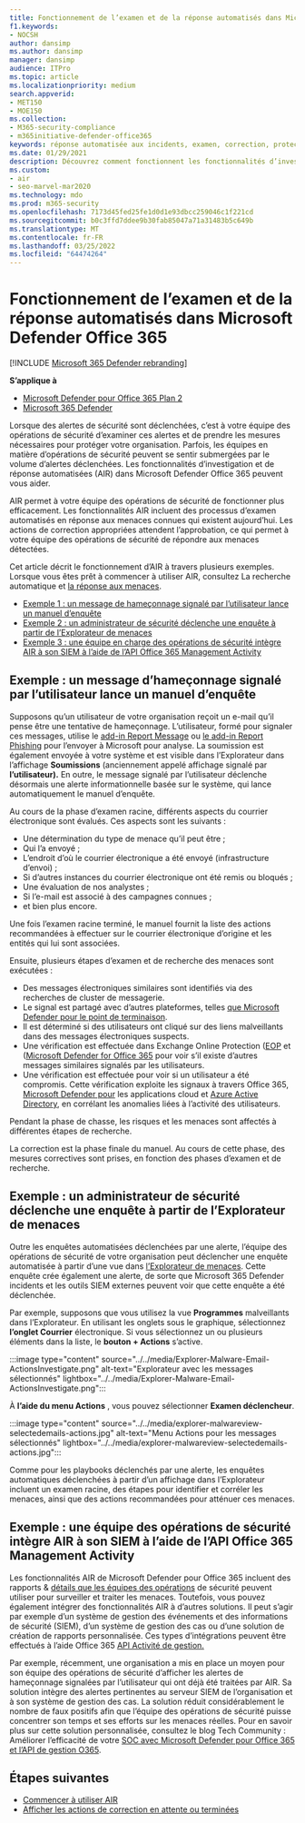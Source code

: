 ```yaml
---
title: Fonctionnement de l’examen et de la réponse automatisés dans Microsoft Defender Office 365
f1.keywords:
- NOCSH
author: dansimp
ms.author: dansimp
manager: dansimp
audience: ITPro
ms.topic: article
ms.localizationpriority: medium
search.appverid:
- MET150
- MOE150
ms.collection:
- M365-security-compliance
- m365initiative-defender-office365
keywords: réponse automatisée aux incidents, examen, correction, protection contre les menaces
ms.date: 01/29/2021
description: Découvrez comment fonctionnent les fonctionnalités d’investigation et de réponse automatisées dans Microsoft Defender Office 365
ms.custom:
- air
- seo-marvel-mar2020
ms.technology: mdo
ms.prod: m365-security
ms.openlocfilehash: 7173d45fed25fe1d0d1e93dbcc259046c1f221cd
ms.sourcegitcommit: b0c3ffd7ddee9b30fab85047a71a31483b5c649b
ms.translationtype: MT
ms.contentlocale: fr-FR
ms.lasthandoff: 03/25/2022
ms.locfileid: "64474264"
---
```

# <a name="how-automated-investigation-and-response-works-in-microsoft-defender-for-office-365"></a>Fonctionnement de l’examen et de la réponse automatisés dans Microsoft Defender Office 365

[!INCLUDE [Microsoft 365 Defender rebranding](../includes/microsoft-defender-for-office.md)]

**S’applique à**
- [Microsoft Defender pour Office 365 Plan 2](defender-for-office-365.md)
- [Microsoft 365 Defender](../defender/microsoft-365-defender.md)

Lorsque des alertes de sécurité sont déclenchées, c’est à votre équipe des opérations de sécurité d’examiner ces alertes et de prendre les mesures nécessaires pour protéger votre organisation. Parfois, les équipes en matière d’opérations de sécurité peuvent se sentir submergées par le volume d’alertes déclenchées. Les fonctionnalités d’investigation et de réponse automatisées (AIR) dans Microsoft Defender Office 365 peuvent vous aider.

AIR permet à votre équipe des opérations de sécurité de fonctionner plus efficacement. Les fonctionnalités AIR incluent des processus d’examen automatisés en réponse aux menaces connues qui existent aujourd’hui. Les actions de correction appropriées attendent l’approbation, ce qui permet à votre équipe des opérations de sécurité de répondre aux menaces détectées.

Cet article décrit le fonctionnement d’AIR à travers plusieurs exemples. Lorsque vous êtes prêt à commencer à utiliser AIR, consultez La recherche automatique et [la réponse aux menaces](office-365-air.md).

- [Exemple 1 : un message de hameçonnage signalé par l’utilisateur lance un manuel d’enquête](#example-a-user-reported-phish-message-launches-an-investigation-playbook)
- [Exemple 2 : un administrateur de sécurité déclenche une enquête à partir de l’Explorateur de menaces](#example-a-security-administrator-triggers-an-investigation-from-threat-explorer)
- [Exemple 3 : une équipe en charge des opérations de sécurité intègre AIR à son SIEM à l’aide de l’API Office 365 Management Activity](#example-a-security-operations-team-integrates-air-with-their-siem-using-the-office-365-management-activity-api)

## <a name="example-a-user-reported-phish-message-launches-an-investigation-playbook"></a>Exemple : un message d’hameçonnage signalé par l’utilisateur lance un manuel d’enquête

Supposons qu’un utilisateur de votre organisation reçoit un e-mail qu’il pense être une tentative de hameçonnage. L’utilisateur, formé pour signaler ces messages, utilise le [add-in Report Message](enable-the-report-message-add-in.md) ou [le add-in Report Phishing](enable-the-report-phish-add-in.md) pour l’envoyer à Microsoft pour analyse. La soumission est également envoyée à votre système et est visible dans l’Explorateur dans l’affichage **Soumissions** (anciennement appelé affichage signalé par **l’utilisateur).** En outre, le message signalé par l’utilisateur déclenche désormais une alerte informationnelle basée sur le système, qui lance automatiquement le manuel d’enquête.

Au cours de la phase d’examen racine, différents aspects du courrier électronique sont évalués. Ces aspects sont les suivants :

- Une détermination du type de menace qu’il peut être ;
- Qui l’a envoyé ;
- L’endroit d’où le courrier électronique a été envoyé (infrastructure d’envoi) ;
- Si d’autres instances du courrier électronique ont été remis ou bloqués ;
- Une évaluation de nos analystes ;
- Si l’e-mail est associé à des campagnes connues ;
- et bien plus encore.

Une fois l’examen racine terminé, le manuel fournit la liste des actions recommandées à effectuer sur le courrier électronique d’origine et les entités qui lui sont associées.

Ensuite, plusieurs étapes d’examen et de recherche des menaces sont exécutées :

- Des messages électroniques similaires sont identifiés via des recherches de cluster de messagerie.
- Le signal est partagé avec d’autres plateformes, telles [que Microsoft Defender pour le point de terminaison](/windows/security/threat-protection/microsoft-defender-atp/microsoft-defender-advanced-threat-protection).
- Il est déterminé si des utilisateurs ont cliqué sur des liens malveillants dans des messages électroniques suspects.
- Une vérification est effectuée dans Exchange Online Protection ([EOP](exchange-online-protection-overview.md) et ([Microsoft Defender for Office 365](defender-for-office-365.md) pour voir s’il existe d’autres messages similaires signalés par les utilisateurs.
- Une vérification est effectuée pour voir si un utilisateur a été compromis. Cette vérification exploite les signaux à travers Office 365, [Microsoft Defender pour](/cloud-app-security) les applications cloud et [Azure Active Directory](/azure/active-directory), en corrélant les anomalies liées à l’activité des utilisateurs.

Pendant la phase de chasse, les risques et les menaces sont affectés à différentes étapes de recherche.

La correction est la phase finale du manuel. Au cours de cette phase, des mesures correctives sont prises, en fonction des phases d’examen et de recherche.

## <a name="example-a-security-administrator-triggers-an-investigation-from-threat-explorer"></a>Exemple : un administrateur de sécurité déclenche une enquête à partir de l’Explorateur de menaces

Outre les enquêtes automatisées déclenchées par une alerte, l’équipe des opérations de sécurité de votre organisation peut déclencher une enquête automatisée à partir d’une vue dans [l’Explorateur de menaces](threat-explorer.md).  Cette enquête crée également une alerte, de sorte que Microsoft 365 Defender incidents et les outils SIEM externes peuvent voir que cette enquête a été déclenchée.

Par exemple, supposons que vous utilisez la vue **Programmes** malveillants dans l’Explorateur. En utilisant les onglets sous le graphique, sélectionnez **l’onglet Courrier** électronique. Si vous sélectionnez un ou plusieurs éléments dans la liste, le **bouton + Actions** s’active.

:::image type="content" source="../../media/Explorer-Malware-Email-ActionsInvestigate.png" alt-text="Explorateur avec les messages sélectionnés" lightbox="../../media/Explorer-Malware-Email-ActionsInvestigate.png":::


À **l’aide du menu Actions** , vous pouvez sélectionner **Examen déclencheur**.

:::image type="content" source="../../media/explorer-malwareview-selectedemails-actions.jpg" alt-text="Menu Actions pour les messages sélectionnés" lightbox="../../media/explorer-malwareview-selectedemails-actions.jpg":::

Comme pour les playbooks déclenchés par une alerte, les enquêtes automatiques déclenchées à partir d’un affichage dans l’Explorateur incluent un examen racine, des étapes pour identifier et corréler les menaces, ainsi que des actions recommandées pour atténuer ces menaces.

## <a name="example-a-security-operations-team-integrates-air-with-their-siem-using-the-office-365-management-activity-api"></a>Exemple : une équipe des opérations de sécurité intègre AIR à son SIEM à l’aide de l’API Office 365 Management Activity

Les fonctionnalités AIR de Microsoft Defender pour Office 365 incluent des rapports & [détails que les équipes des opérations](air-view-investigation-results.md) de sécurité peuvent utiliser pour surveiller et traiter les menaces. Toutefois, vous pouvez également intégrer des fonctionnalités AIR à d’autres solutions. Il peut s’agir par exemple d’un système de gestion des événements et des informations de sécurité (SIEM), d’un système de gestion des cas ou d’une solution de création de rapports personnalisée. Ces types d’intégrations peuvent être effectués à l’aide Office 365 [API Activité de gestion.](/office/office-365-management-api/office-365-management-activity-api-reference)

Par exemple, récemment, une organisation a mis en place un moyen pour son équipe des opérations de sécurité d’afficher les alertes de hameçonnage signalées par l’utilisateur qui ont déjà été traitées par AIR. Sa solution intègre des alertes pertinentes au serveur SIEM de l’organisation et à son système de gestion des cas. La solution réduit considérablement le nombre de faux positifs afin que l’équipe des opérations de sécurité puisse concentrer son temps et ses efforts sur les menaces réelles. Pour en savoir plus sur cette solution personnalisée, consultez le blog Tech Community : Améliorer l’efficacité de votre [SOC avec Microsoft Defender pour Office 365 et l’API de gestion O365](https://techcommunity.microsoft.com/t5/microsoft-security-and/improve-the-effectiveness-of-your-soc-with-office-365-atp-and/ba-p/1525185).

## <a name="next-steps"></a>Étapes suivantes

- [Commencer à utiliser AIR](office-365-air.md)
- [Afficher les actions de correction en attente ou terminées](air-review-approve-pending-completed-actions.md)
